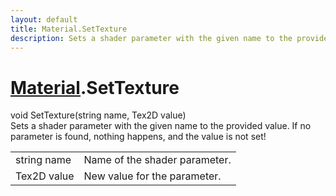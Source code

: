 ```yaml
---
layout: default
title: Material.SetTexture
description: Sets a shader parameter with the given name to the provided value. If no parameter is found, nothing happens, and the value is not set!
---
```

# [Material]({{site.url}}/Pages/Reference/Material.html).SetTexture
<div class='signature' markdown='1'>
void SetTexture(string name, Tex2D value)
</div>
Sets a shader parameter with the given name to the provided value. If no parameter
is found, nothing happens, and the value is not set!

|  |  |
|--|--|
|string name|Name of the shader parameter.|
|Tex2D value|New value for the parameter.|



